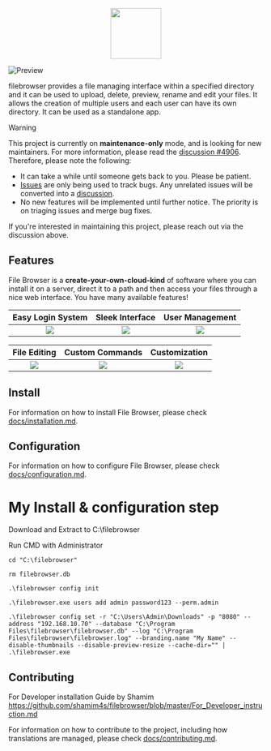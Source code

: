<p align="center">
  <img src="https://raw.githubusercontent.com/shamim4s/filebrowser/refs/heads/master/frontend/public/img/logo.svg" width="100"/>
</p>

![Preview](https://user-images.githubusercontent.com/5447088/50716739-ebd26700-107a-11e9-9817-14230c53efd2.gif)



filebrowser provides a file managing interface within a specified directory and it can be used to upload, delete, preview, rename and edit your files. It allows the creation of multiple users and each user can have its own directory. It can be used as a standalone app.

> [!WARNING]
>
> This project is currently on **maintenance-only** mode, and is looking for new maintainers. For more information, please read the [discussion #4906](https://github.com/shamim4s/filebrowser/discussions/4906). Therefore, please note the following:
>
> - It can take a while until someone gets back to you. Please be patient.
> - [Issues][issues] are only being used to track bugs. Any unrelated issues will be converted into a [discussion][discussions].
> - No new features will be implemented until further notice. The priority is on triaging issues and merge bug fixes.
> 
> If you're interested in maintaining this project, please reach out via the discussion above.

[issues]: https://github.com/shamim4s/filebrowser/issues
[discussions]: https://github.com/shamim4s/filebrowser/discussions

## Features

File Browser is a **create-your-own-cloud-kind** of software where you can install it on a server, direct it to a path and then access your files through a nice web interface. You have many available features!

|    Easy Login System     |     Sleek Interface      |     User Management      |
| :----------------------: | :----------------------: | :----------------------: |
| ![](./docs/assets/1.jpg) | ![](./docs/assets/2.jpg) | ![](./docs/assets/3.jpg) |


|       File Editing       |     Custom Commands      |      Customization       |
| :----------------------: | :----------------------: | :----------------------: |
| ![](./docs/assets/4.jpg) | ![](./docs/assets/5.jpg) | ![](./docs/assets/6.jpg) |


## Install

For information on how to install File Browser, please check [docs/installation.md](./docs/installation.md).

## Configuration

For information on how to configure File Browser, please check [docs/configuration.md](./docs/configuration.md).

# My Install & configuration step

Download and Extract to C:\filebrowser

Run CMD with Administrator 
```
cd "C:\filebrowser"

rm filebrowser.db

.\filebrowser config init

.\filebrowser.exe users add admin password123 --perm.admin

.\filebrowser config set -r "C:\Users\Admin\Downloads" -p "8080" --address "192.168.10.70" --database "C:\Program Files\filebrowser\filebrowser.db" --log "C:\Program Files\filebrowser\filebrowser.log" --branding.name "My Name" --disable-thumbnails --disable-preview-resize --cache-dir="" | .\filebrowser.exe

```

## Contributing
For Developer installation Guide by Shamim
https://github.com/shamim4s/filebrowser/blob/master/For_Developer_instruction.md

For information on how to contribute to the project, including how translations are managed, please check [docs/contributing.md](./docs/contributing.md).
